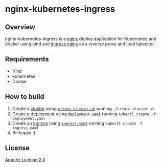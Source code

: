 # nginx-kubernetes-ingress

## Overview
nginx-kubernetes-ingress is a [nginx](https://www.nginx.org/) deploy application for Kubernetes and docker using kind and [ingress nginx](https://github.com/kubernetes/ingress-nginx/) as a reverse proxy and load balancer.

## Requirements

- Kind
- kubernetes
- Docker

## How to build

1. Create a [cluster](https://kubernetes.io/pt-br/docs/concepts/overview/components/) using [`create_cluster.sh`](create_cluster.sh) running  `./create_cluster.sh`
2. Create a [deployment](https://kubernetes.io/docs/concepts/workloads/controllers/deployment/) using [`deployment.yaml`](deployment.yaml) running  `kubectl create -f deployment.yaml`
3. Create an [ingress](https://kubernetes.io/docs/concepts/services-networking/ingress/) using [`ingress.yaml`](ingress.yaml) running  `kubectl create -f ingress.yaml`
4. Be happy :)

## License

[Apache License 2.0](https://github.com/kubernetes/ingress-nginx/blob/main/LICENSE)

